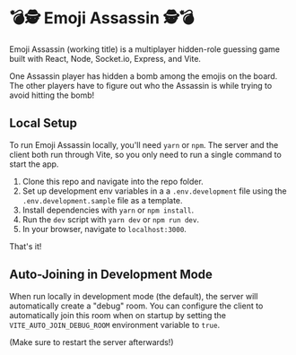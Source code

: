 # 💣🕵️ Emoji Assassin 🕵️💣

Emoji Assassin (working title) is a multiplayer hidden-role guessing game built with React, Node, Socket.io, Express, and Vite.

One Assassin player has hidden a bomb among the emojis on the board. The other players have to figure out who the Assassin is while trying to avoid hitting the bomb!

## Local Setup

To run Emoji Assassin locally, you'll need `yarn` or `npm`. The server and the client both run through Vite, so you only need to run a single command to start the app.

1. Clone this repo and navigate into the repo folder.
2. Set up development env variables in a a `.env.development` file using the `.env.development.sample` file as a template.
3. Install dependencies with `yarn` or `npm install`.
4. Run the `dev` script with `yarn dev` or `npm run dev`.
5. In your browser, navigate to `localhost:3000`.

That's it!

## Auto-Joining in Development Mode

When run locally in development mode (the default), the server will automatically create a "debug" room. You can configure the client to automatically join this room when on startup by setting the `VITE_AUTO_JOIN_DEBUG_ROOM` environment variable to `true`.

(Make sure to restart the server afterwards!)
